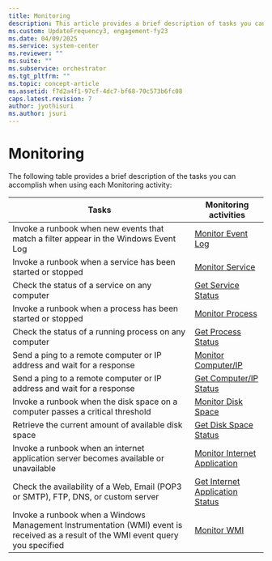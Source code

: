 ```yaml
---
title: Monitoring 
description: This article provides a brief description of tasks you can accomplish when using each Monitoring activity.
ms.custom: UpdateFrequency3, engagement-fy23
ms.date: 04/09/2025
ms.service: system-center
ms.reviewer: ""
ms.suite: ""
ms.subservice: orchestrator
ms.tgt_pltfrm: ""
ms.topic: concept-article
ms.assetid: f7d2a4f1-97cf-4dc7-bf68-70c573b6fc08
caps.latest.revision: 7
author: jyothisuri
ms.author: jsuri
---
```

# Monitoring

The following table provides a brief description of the tasks you can accomplish when using each Monitoring activity: 

|Tasks|Monitoring activities|  
|-----------|---------------------------|  
|Invoke a runbook when new events that match a filter appear in the Windows Event Log|[Monitor Event Log](monitor-event-log.md)|  
|Invoke a runbook when a service has been started or stopped|[Monitor Service](monitor-service.md)|  
|Check the status of a service on any computer|[Get Service Status](get-service-status.md)|  
|Invoke a runbook when a process has been started or stopped|[Monitor Process](monitor-process.md)|  
|Check the status of a running process on any computer|[Get Process Status](get-process-status.md)|  
|Send a ping to a remote computer or IP address and wait for a response|[Monitor Computer/IP](monitor-computer-ip.md)|  
|Send a ping to a remote computer or IP address and wait for a response|[Get Computer/IP Status](get-computer-ip-status.md)|  
|Invoke a runbook when the disk space on a computer passes a critical threshold|[Monitor Disk Space](monitor-disk-space.md)|  
|Retrieve the current amount of available disk space|[Get Disk Space Status](get-disk-space-status.md)|  
|Invoke a runbook when an internet application server becomes available or unavailable|[Monitor Internet Application](monitor-internet-application.md)|  
|Check the availability of a Web, Email (POP3 or SMTP), FTP, DNS, or custom server|[Get Internet Application Status](get-internet-application-status.md)|  
|Invoke a runbook when a Windows Management Instrumentation (WMI) event is received as a result of the WMI event query you specified|[Monitor WMI](monitor-wmi.md)|
